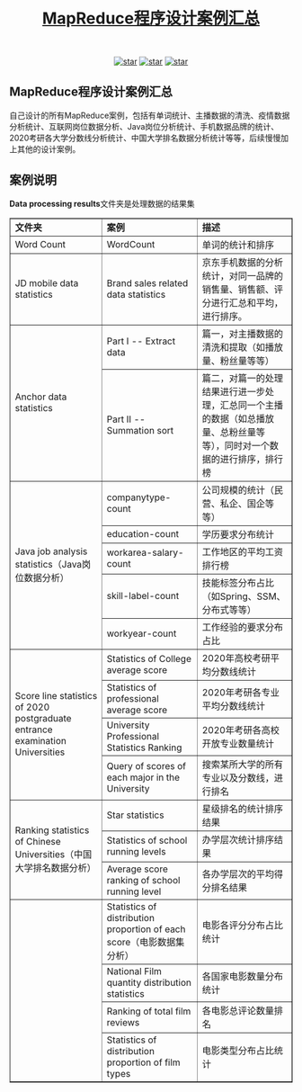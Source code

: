 <h1 align="center"><a href="https://github.com/xiaoyuanboke" target="_blank">MapReduce程序设计案例汇总</a></h1><br>

<p align="center">
  <a href="https://github.com/yuanprogrammer/xiaoyuanboke/stargazers"><img alt="star" src="https://img.shields.io/github/stars/yuanprogrammer/xiaoyuanboke.svg?label=Stars&style=social"/></a>
  <a href="https://github.com/yuanprogrammer/xiaoyuanboke/network/members"><img alt="star" src="https://img.shields.io/github/forks/yuanprogrammer/xiaoyuanboke.svg?label=Fork&style=social"/></a>
  <a href="https://github.com/yuanprogrammer/xiaoyuanboke/watchers"><img alt="star" src="https://img.shields.io/github/watchers/yuanprogrammer/xiaoyuanboke.svg?label=Watch&style=social"/></a>
</p>

## MapReduce程序设计案例汇总
自己设计的所有MapReduce案例，包括有单词统计、主播数据的清洗、疫情数据分析统计、互联网岗位数据分析、Java岗位分析统计、手机数据品牌的统计、2020考研各大学分数线分析统计、中国大学排名数据分析统计等等，后续慢慢加上其他的设计案例。

## 案例说明
**Data processing results**文件夹是处理数据的结果集

<table border="1">
		<tr>
			<td><strong>文件夹</strong></td>
			<td><strong>案例</strong></td>
			<td><strong>描述</strong></td>
		</tr>
		<tr>
			<td>Word Count</td>
			<td>WordCount</td>
			<td>单词的统计和排序</td>
		</tr>
		<tr>
			<td>JD mobile data statistics</td>
			<td>Brand sales related data statistics</td>
			<td>京东手机数据的分析统计，对同一品牌的销售量、销售额、评分进行汇总和平均，进行排序。</td>
		</tr>
		<tr>
			<td rowspan="2">Anchor data statistics</td>
			<td>Part I -- Extract data</td>
			<td>篇一，对主播数据的清洗和提取（如播放量、粉丝量等等）</td>
		</tr>
		<tr>
			<td>Part II -- Summation sort</td>
			<td>篇二，对篇一的处理结果进行进一步处理，汇总同一个主播的数据（如总播放量、总粉丝量等等），同时对一个数据的进行排序，排行榜</td>
		</tr>
		<tr>
			<td rowspan="5">Java job analysis statistics（Java岗位数据分析）</td>
			<td>companytype-count</td>
			<td>公司规模的统计（民营、私企、国企等等）</td>
		</tr>
		<tr>
			<td>education-count</td>
			<td>学历要求分布统计</td>
		</tr>
		<tr>
			<td>workarea-salary-count</td>
			<td>工作地区的平均工资排行榜</td>
		</tr>
		<tr>
			<td>skill-label-count</td>
			<td>技能标签分布占比（如Spring、SSM、分布式等等）</td>
		</tr>
		<tr>
			<td>workyear-count</td>
			<td>工作经验的要求分布占比</td>
		</tr>
		<tr>
			<td rowspan="4">Score line statistics of 2020 postgraduate entrance examination Universities</td>
			<td>Statistics of College average score</td>
			<td>2020年高校考研平均分数线统计</td>
		</tr>
		<tr>
			<td>Statistics of professional average score</td>
			<td>2020年考研各专业平均分数线统计</td>
		</tr>
		<tr>
			<td>University Professional Statistics Ranking</td>
			<td>2020年考研各高校开放专业数量统计</td>
		</tr>
		<tr>
			<td>Query of scores of each major in the University</td>
			<td>搜索某所大学的所有专业以及分数线，进行排名</td>
		</tr>
		<tr>
			<td rowspan="3">Ranking statistics of Chinese Universities（中国大学排名数据分析）</td>
			<td>Star statistics</td>
			<td>星级排名的统计排序结果</td>
		</tr>
		<tr>
			<td>Statistics of school running levels</td>
			<td>办学层次统计排序结果</td>
		</tr>
		<tr>
			<td>Average score ranking of school running level</td>
			<td>各办学层次的平均得分排名结果</td>
		</tr>
		<tr>
			<td rowspan="4"></td>
			<td>Statistics of distribution proportion of each score（电影数据集分析）</td>
			<td>电影各评分分布占比统计</td>
		</tr>
		<tr>
			<td>National Film quantity distribution statistics</td>
			<td>各国家电影数量分布统计</td>
		</tr>
		<tr>
			<td>Ranking of total film reviews</td>
			<td>各电影总评论数量排名</td>
		</tr>
		<tr>
			<td>Statistics of distribution proportion of film types</td>
			<td>电影类型分布占比统计</td>
		</tr>
	</table>

